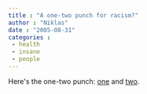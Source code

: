 ```yaml
---
title : "A one-two punch for racism?"
author : "Niklas"
date : "2005-08-31"
categories : 
 - health
 - insane
 - people
---
```


Here's the one-two punch: [one](http://www.flickr.com/photos/firewall/38725768) and [two](http://flickr.com/photos/pantufla/sets/359425).
